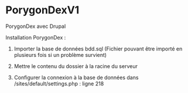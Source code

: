 PorygonDexV1
============

PorygonDex avec Drupal

Installation PorygonDex :

1) Importer la base de données bdd.sql (Fichier pouvant être importé en plusieurs fois si un problème survient)

2) Mettre le contenu du dossier à la racine du serveur

3) Configurer la connexion à la base de données dans /sites/default/settings.php : ligne 218

